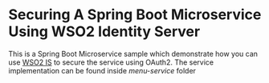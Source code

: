 # Securing A Spring Boot Microservice Using WSO2 Identity Server

This is a Spring Boot Microservice sample which demonstrate how you can use [WSO2 IS](https://wso2.com/identity-and-access-management) to secure the service using OAuth2. The service implementation can be found inside *menu-service* folder
